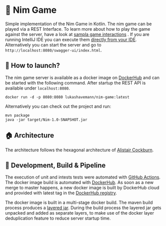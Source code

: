 # :game_die: Nim Game

Simple implementation of the Nim Game in Kotlin. The nim game can be played via a REST Interface. To learn more about
how to play the game against the server, have a look
at [sampla game interactions](https://raw.githubusercontent.com/LukasHavemann/Nim/main/src/test/resources/sample-game-interaction.rest)
. If you are running IntelliJ IDE you can execute
them [directly from your IDE](https://www.jetbrains.com/help/idea/http-client-in-product-code-editor.html).
Alternatively you can start the server and go to `http://localhost:8080/swagger-ui/index.html`.

## :whale2: How to launch?

The nim game server is available as a docker image
on [DockerHub](https://hub.docker.com/repository/docker/lukashavemann/nim-game) and can be started with the following
command. After startup the REST API is available under `localhost:8080`.

```
docker run -d -p 8080:8080 lukashavemann/nim-game:latest
```

Alternatively you can check out the project and run:

````
mvn package
java -jar target/Nim-1.0-SNAPSHOT.jar
````

## :house: Architecture

The architecture follows the hexagonal architecture
of [Alistair Cockburn](https://alistair.cockburn.us/hexagonal-architecture/).

## :hammer: Development, Build & Pipeline

The execution of unit and intests tests were automated
with [GitHub Actions](https://github.com/LukasHavemann/vanilla-http-server/actions). The docker image build is automated
with [DockerHub](https://hub.docker.com/repository/docker/lukashavemann/vanilla-http-server). As soon as a new merge to
master happens, a new docker image is built by DockerHub cloud and provided with latest tag in
the [DockerHub registry](https://hub.docker.com/repository/docker/lukashavemann/vanilla-http-server).

The docker image is built in a multi-stage docker build. The maven build process produces
a [layered jar](https://docs.spring.io/spring-boot/docs/current/maven-plugin/reference/htmlsingle/#repackage-layers).
During the build process the layered jar gets unpacked and added as separate layers, to make use of the docker layer
deduplication feature to reduce server startup time.
